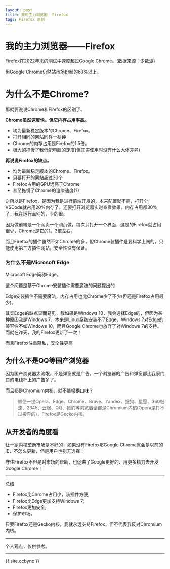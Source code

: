```yaml
---
layout: post
title: 我的主力浏览器——Firefox
tags: Firefox 原创
---
```


# 我的主力浏览器——Firefox

Firefox在2022年末的测试中速度超过Google Chrome。(数据来源：少数派)

但Google Chrome仍然站市场份额的60%以上。

# 为什么不是Chrome?

那就要说说Chrome和Firefox的区别了。

**Chrome虽然速度快。但它内存占用率高。**

- 均为最新稳定版本的Chrome、Firefox。
- 打开相同的网站同样十秒钟
- Chrome的内存占用是Firefox的1.5倍。
- 极大的拖慢了我低配电脑的速度(但其实使用时没有什么大体差异)

**再说说Firefox的缺点。**

- 均为最新稳定版本的Chrome、Firefox。
- 只要打开的网站超过30个
- Firefox占用的GPU远高于Chrome
- 甚至拖慢了Chrome的渲染速度(?)

之所以是Firefox，是因为我是进行前端开发的，本来配置就不高，打开个VSCode就占用20%内存了，还要打开浏览器实时查看效果。内存占用都30%了，我在运行点别的，卡的很。

因为做前端是一个网页一个网页做，每次只打开一个界面，这是的Firefox就占用很少，Chrome是它的1。3倍左右。

而且Firefox的插件虽然不如Chrome的多，但Chrome装插件是要科学上网的，只能使用第三方插件网站，安全性没有保证。

### 为什么不是Microsoft Edge

Microsoft Edge简称Edge。

这个问题是基于Chrome安装插件需要魔法的问题提出的

Edge安装插件不需要魔法，内存占用也比Chrome少了不少(但还是Firefox占用最少)。

其实Edge的缺点显而易见，我如果是Windows 10，我会选择Edge的，但因为某种原因我是Windows 7，本来是Linux系统安装不了Edge，Windows 7对Edge的兼容性不如Windows 10，而且Google Chrome也放弃了对Windows 7的支持。而就在昨天，我的Firefox更新了一次！

而且Firefox注重隐私，安全性更高

## 为什么不是QQ等国产浏览器

因为国产浏览器太流氓，不是弹窗就是广告，一个浏览器的广告和弹窗都比我家门口的电线杆上的广告多了。

而且都是Chromium内核，就不能换换口味？

> 顺便一提Opera、Edge、Chrome、Brave、Yandex、搜狗、星愿、360极速、2345、云起、QQ、猎豹等浏览器全都是Chromium内核(Opera是打不过投奔的)，Firefox是Gecko内核。

## 从开发者的角度看

让一家内核垄断市场是不好的，如果没有Firefox那Google Chrome就会是以前的IE，不怎么更新，但是用户也别无选择！

守住Firefox不但是对市场的帮助，也促进了Google更好的、用更多精力去开发Google Chrome！

--------------

总结

- Firefox比Chrome占用少，装插件方便;
- Firefox比Edge更加支持Windows 7;
- Firefox更加安全;
- 保护市场。

只要Firefox还是Gecko内核，我就永远支持Firefox，但不代表我反对Chromium内核。

-----------------

个人观点，仅供参考。

-------------

{{ site.ccbync }}
